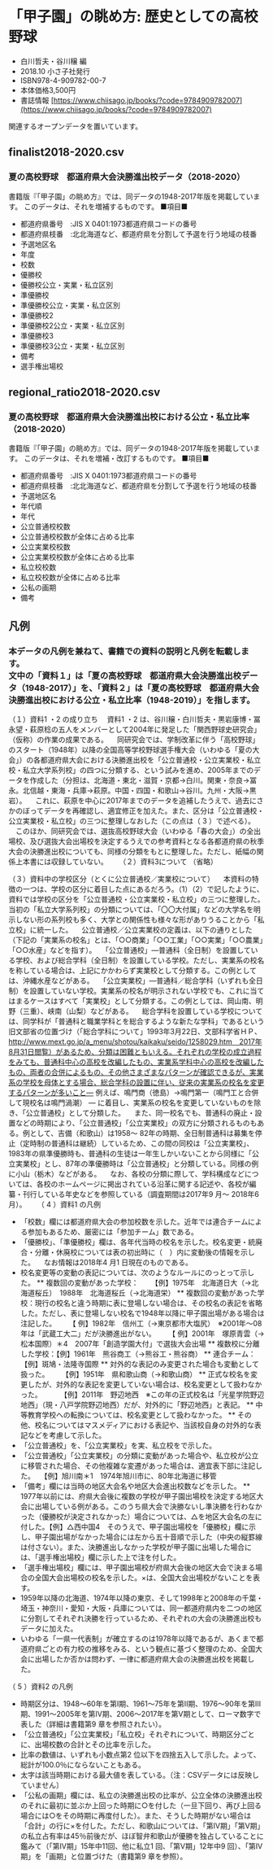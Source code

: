 # 「甲子園」の眺め方: 歴史としての高校野球

* 白川哲夫・谷川穣 編
* 2018.10 小さ子社発行
* ISBN978-4-909782-00-7
* 本体価格3,500円
* 書誌情報 [https://www.chiisago.jp/books/?code=9784909782007](https://www.chiisago.jp/books/?code=9784909782007)


関連するオープンデータを置いています。

## finalist2018-2020.csv
###  夏の高校野球　都道府県大会決勝進出校データ（2018-2020）
書籍版『「甲子園」の眺め方』では、同データの1948-2017年版を掲載しています。
このデータは、それを増補するものです。
■項目■
* 都道府県番号　:JIS X 0401:1973都道府県コードの番号 
* 都道府県枝番　:北北海道など、都道府県を分割して予選を行う地域の枝番
* 予選地区名
* 年度
* 校数
* 優勝校
* 優勝校公立・実業・私立区別
* 準優勝校
* 準優勝校公立・実業・私立区別
* 準優勝校2
* 準優勝校2公立・実業・私立区別
* 準優勝校3
* 準優勝校3公立・実業・私立区別
* 備考
* 選手権出場校

## regional_ratio2018-2020.csv
###  夏の高校野球　都道府県大会決勝進出校における公立・私立比率（2018-2020）
書籍版『「甲子園」の眺め方』では、同データの1948-2017年版を掲載しています。
このデータは、それを増補・改訂するものです。
■項目■
* 都道府県番号　:JIS X 0401:1973都道府県コードの番号 
* 都道府県枝番　:北北海道など、都道府県を分割して予選を行う地域の枝番
* 予選地区名
* 年代順
* 年代
* 公立普通校校数
* 公立普通校校数が全体に占める比率
* 公立実業校校数
* 公立実業校校数が全体に占める比率
* 私立校校数
* 私立校校数が全体に占める比率
* 公私の画期
* 備考

## 凡例
### 本データの凡例を兼ねて、書籍での資料の説明と凡例を転載します。<br>文中の「資料１」は「夏の高校野球　都道府県大会決勝進出校データ（1948-2017）」を、「資料２」は「夏の高校野球　都道府県大会決勝進出校における公立・私立比率（1948-2019）」を指します。

（１）資料1 ・2 の成り立ち
　資料1 ・2 は、谷川穣・白川哲夫・黒岩康博・冨永望・萩原稔の五人をメンバーとして2004年に発足した「関西野球史研究会」（仮称）の作業の成果である。
　同研究会では、学制改革に伴う「高校野球」のスタート（1948年）以降の全国高等学校野球選手権大会（いわゆる「夏の大会」）の各都道府県大会における決勝進出校を「公立普通校・公立実業校・私立校・私立大学系列校」の四つに分類する、という試みを進め、2005年までのデータを作成した（分担は、北海道・東北・滋賀・京都→白川。関東・奈良→冨永。北信越・東海・兵庫→萩原。中国・四国・和歌山→谷川。九州・大阪→黒岩）。
　これに、萩原を中心に2017年までのデータを追補したうえで、過去にさかのぼってデータを再確認し、適宜修正を加えた。また、区分は「公立普通校・公立実業校・私立校」の三つに整理しなおした（この点は（ 3 ）で述べる）。
　このほか、同研究会では、選抜高校野球大会（いわゆる「春の大会」）の全出場校、及び選抜大会出場校を決定するうえでの参考資料となる各都道府県の秋季大会の決勝進出校についても、同様の分類をもとに整理した。ただし、紙幅の関係上本書には収録していない。
　
（２）資料3について
（省略）

（３）資料中の学校区分（とくに公立普通校／実業校について）
　本資料の特徴の一つは、学校の区分に着目した点にあるだろう。（1）（2）で記したように、資料では学校の区分を「公立普通校・公立実業校・私立校」の三つに整理した。当初の「私立大学系列校」の分類については、「〇〇大付属」などの大学名を明示しない形の系列校も多く、大学との関係性も様々な形がありうることから「私立校」に統一した。
　公立普通校／公立実業校の定義は、以下の通りとした（下記の「実業系の校名」とは、「○○商業」「○○工業」「○○実業」「○○農業」「○○水産」などを指す）。
　「公立普通校」―普通科（全日制）を設置している学校、および総合学科（全日制）を設置している学校。ただし、実業系の校名を称している場合は、上記にかかわらず実業校として分類する。この例としては、沖縄水産などがある。
　「公立実業校」―普通科／総合学科（いずれも全日制）を設置していない学校。実業系の校名が明示されない学校でも、これに当てはまるケースはすべて「実業校」として分類する。この例としては、岡山南、明野（三重）、峡南（山梨）などがある。
　総合学科を設置している学校については、同学科が「普通科と職業学科とを総合するような新たな学科」であるという旧文部省の位置づけ（「総合学科について」1993年3月22日、文部科学省ＨＰ、http://www.mext.go.jp/a_menu/shotou/kaikaku/seido/1258029.htm　2017年8月31日閲覧）があるため、分類は困難ともいえる。それぞれの学校の成立過程をみても、普通科中心の高校を改編したもの、実業系学科中心の高校を改編したもの、両者の合併によるもの、その他さまざまなパターンが確認できるが、実業系の学校を母体とする場合、総合学科の設置に伴い、従来の実業系の校名を変更するパターンが多いこと― 例えば、鳴門商（徳島）→鳴門第一（鳴門工と合併して現校名は鳴門渦潮） ― に着目し、実業系の校名を変更していないものを除き、「公立普通校」として分類した。
　また、同一校名でも、普通科の廃止・設置などの時期により、「公立普通校」「公立実業校」の双方に分類されるものもある。例として、吉備（和歌山）は1958～ 82年の時期、全日制普通科は募集を停止（定時制の普通科は継続）しているため、この間の同校は「公立実業校」、1983年の県準優勝時も、普通科の生徒は一年生しかいないことから同様に「公立実業校」とし、87年の準優勝時は「公立普通校」と分類している。同様の例に小山（栃木）などがある。
　なお、各校の分類に際して、学科構成などについては、各校のホームページに掲出されている沿革に関する記述や、各校が編纂・刊行している年史などを参照している（調査期間は2017年9 月～ 2018年6 月）。
　
（ 4 ）資料1 の凡例
* 「校数」欄には都道府県大会の参加校数を示した。近年では連合チームによる参加もあるため、厳密には「参加チーム」数である。
* 「優勝校」、「準優勝校」欄は、各年代当時の校名を示した。校名変更・統廃合・分離・休廃校については表の初出時に（　）内に変動後の情報を示した。
　なお情報は2018年4 月1 日現在のものである。
* 校名変更等の変動の表記については、次のようなルールにのっとって示した。
** 複数回の変動があった学校：
　　【例】1975年　北海道日大（→北海道桜丘）　1988年　北海道桜丘（→北海道栄）
** 複数回の変動があった学校：現行の校名と違う時期に表に登場しない場合は、その校名の表記を省略した。ただし、表に登場しない校名で1948年以降に甲子園出場がある場合は注記した。
　　【 例】1982年　信州工（→東京都市大塩尻）　※2001年～08年は「武蔵工大二」だが決勝進出がない。
　　【 例】2001年　塚原青雲（→松本国際）＊4　2007年「創造学園大付」で選抜大会出場
** 複数校に分離した学校：【例】1961年　熊谷商工（→熊谷工・熊谷商）
** 連合チーム：【例】斑鳩・法隆寺国際
** 対外的な表記のみ変更された場合も変動として扱った。
　　【例】1951年　県和歌山商（→和歌山商）
** 正式な校名を変更したが、対外的な表記を変更していない場合は、校名変更として扱わなかった。
　　 【例】2011年　野辺地西　※この年の正式校名は「光星学院野辺地西」（現・八戸学院野辺地西）だが、対外的に「野辺地西」と表記。
** 中等教育学校への転換については、校名変更として扱わなかった。
** その他、校名についてはマスメディアにおける表記や、当該校自身の対外的な表記などを考慮して示した。
* 「公立普通校」を、「公立実業校」を実、私立校をで示した。
* 「公立普通校」「公立実業校」の分類に変動があった場合や、私立校が公立に移管された場合、その他複雑な変遷があった場合は、適宜表下部に注記した。
　【例】旭川南＊1　1974年旭川市に、80年北海道に移管
* 「備考」欄には当時の地区大会名や地区大会進出校数などを示した。
** 1977年以前には、府県大会後に複数の学校が甲子園出場校を決定する地区大会に出場している例がある。このうち県大会で決勝ないし準決勝を行わなかった（優勝校が決定されなかった）場合については、△を地区大会名の左に付した。【例】△西中国4　そのうえで、甲子園出場校を「優勝校」欄に示し、甲子園出場がなかった場合には左から五十音順で示した（中央の縦罫線は付さない）。また、決勝進出しなかった学校が甲子園に出場した場合には、「選手権出場校」欄に示した上で注を付した。
* 「選手権出場校」欄には、甲子園出場校が府県大会後の地区大会で決まる場合の全国大会出場校の校名を示した。×は、全国大会出場校がないことを表す。
* 1959年以降の北海道、1974年以降の東京、そして1998年と2008年の千葉・埼玉・神奈川・愛知・大阪・兵庫については、同一都道府県内を二つの地区に分割してそれぞれ決勝を行っているため、それぞれの大会の決勝進出校もデータに加えた。
* いわゆる「一県一代表制」が確立するのは1978年以降であるが、あくまで都道府県ごとの有力校の推移をみる、という観点に基づく整理のため、全国大会に出場したか否かは問わず、一律に都道府県大会の決勝進出校を掲載した。

（ 5 ）資料2 の凡例
* 時期区分は、1948～60年を第Ⅰ期、1961～75年を第Ⅱ期、1976～90年を第Ⅲ期、1991～2005年を第Ⅳ期、2006～2017年を第Ⅴ期として、ローマ数字で表した（詳細は書籍第9 章を参照されたい）。
* 「公立普通校」「公立実業校」「私立校」それぞれについて、時期区分ごとに、出場校数の合計とその比率を示した。
* 比率の数値は、いずれも小数点第2 位以下を四捨五入して示した。よって、総計が100.0％にならないこともある。
* 太字は該当時期における最大値を表している。〔注：CSVデータには反映していません〕
* 「公私の画期」欄には、私立の決勝進出校の比率が、公立全体の決勝進出校のそれに最初に並ぶか上回った時期に○を付した（一旦下回り、再び上回る場合には○をその時期に再度付した）。また、そうした時期がない場合は「合計」の行に×を付した。ただし、和歌山については、「第Ⅳ期」「第Ⅴ期」の私立占有率は45％前後だが、ほぼ智弁和歌山が優勝を独占していることに鑑みて（「第Ⅳ期」15年中11回、他に私立1 回、「第Ⅴ期」12年中9 回）、「第Ⅳ期」を「画期」と位置づけた（書籍第9 章を参照）。
